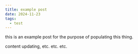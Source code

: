 ```yaml
---
title: example post
date: 2024-11-23
tags:
  - test
---
```


this is an example post for the purpose of populating this thing.

content updating, etc. etc. etc. 

